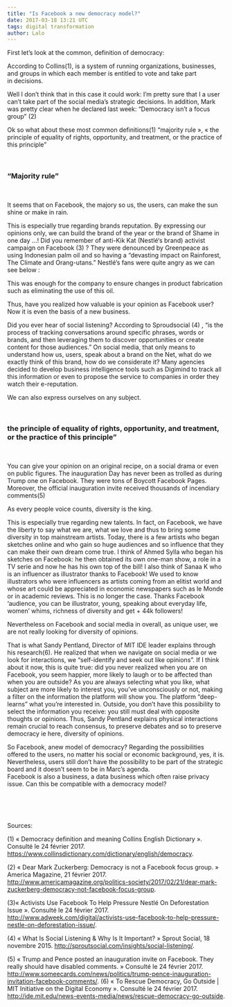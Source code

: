 ```yaml
---
title: "Is Facebook a new democracy model?"
date: 2017-03-18 13:21 UTC
tags: digital transformation
author: Lalo
---
```


First let’s look at the common, definition of democracy:

According to Collins(1), is a system of running organizations, businesses, and groups in which each member is entitled to vote and take part in decisions.

Well I don’t think that in this case it could work: I’m pretty sure that I a user can’t take part of the social media’s strategic decisions.
In addition, Mark was pretty clear when he declared last week: “Democracy isn’t a focus group” (2)

Ok so what about these most common definitions(1)
“majority rule », « the principle of equality of rights, opportunity, and treatment, or the practice of this principle”


<br>
<h3>“Majority rule”</h3>
<br>


It seems that on Facebook, the majory so us, the users, can make the sun shine or make in rain.

This is especially true regarding brands reputation. 
By expressing our opinions only, we can build the brand of the year or the brand of Shame in one day …!
Did you remember of anti-Kik Kat (Nestlé‘s brand) activist campaign on Facebook (3) ?
They were denounced by Greenpeace as using Indonesian palm oil and so having a “devasting impact on Rainforest, The Climate and Orang-utans.” Nestlé’s fans were quite angry as we can see below : 

This was enough for the company to ensure changes in product fabrication such as eliminating the use of this oil.

Thus, have you realized how valuable is your opinion as Facebook user? Now it is even the basis of a new business.

Did you ever hear of social listening? 
According to Sproudsocial (4) , “is the process of tracking conversations around specific phrases, words or brands, and then leveraging them to discover opportunities or create content for those audiences.”
On social media, that only means to understand how us, users, speak about a brand on the Net, what do we exactly think of this brand, how do we considerate it?
Many agencies decided to develop business intelligence tools such as Digimind to track all this information or even to propose the service to companies in order they watch their e-reputation.


We can also express ourselves on any subject.

<br>
<h3>the principle of equality of rights, opportunity, and treatment, or the practice of this principle”</h3> 
<br>

You can give your opinion on an original recipe, on a social drama or even on public figures. The inauguration Day has never been as trolled as during Trump one on Facebook. They were tons of Boycott Facebook Pages. Moreover, the official inauguration invite received thousands of incendiary comments(5)


As every people voice counts, diversity is the king.

This is especially true regarding new talents. 
In fact, on Facebook, we have the liberty to say what we are, what we love and thus to bring some diversity in top mainstream artists. Today, there is a few artists who began sketches online and who gain so huge audiences and so influence that they can make their own dream come true. I think of Ahmed Sylla who began his sketches on Facebook: he then obtained its own one-man show, a role in a TV serie and now he has his own top of the bill!
I also think of Sanaa K who is an influencer as illustrator thanks to Facebook! 
We used to know illustrators who were influencers as artists coming from an elitist world and whose art could be appreciated in economic newspapers such as le Monde or in academic reviews. This is no longer the case. Thanks Facebook ‘audience, you can be illustrator, young, speaking about everyday life, women’ whims, richness of diversity and get + 44k followers!

Nevertheless on Facebook and social media in overall, as unique user, we are not really looking for diversity of opinions.


That is what Sandy Pentland, Director of MIT IDE leader explains through his research(6). He realized that when we navigate on social media or we look for interactions, we “self-identify and seek out like opinions”.
If I think about it now, this is quite true: did you never realized when you are on Facebook, you seem happier, more likely to laugh or to be affected than when you are outside? As you are always selecting what you like, what subject are more likely to interest you, you’ve unconsciously or not, making a filter on the information the platform will show you. The platform “deep-learns” what you’re interested in.
Outside, you don’t have this possibility to select the information you receive: you still must deal with opposite thoughts or opinions. Thus, Sandy Pentland explains physical interactions remain crucial to reach consensus, to preserve debates and so to preserve democracy ie here, diversity of opinions.


So Facebook, anew model of democracy? Regarding the possibilities offered to the users, no matter his social or economic background, yes, it is. Nevertheless, users still don’t have the possibility to be part of the strategic board and it doesn’t seem to be in Marc’s agenda.  
Facebook is also a business, a data business which often raise privacy issue. Can this be compatible with a democracy model? 





<br><br><br>

Sources:


(1)	« Democracy definition and meaning Collins English Dictionary ». Consulté le 24 février 2017. https://www.collinsdictionary.com/dictionary/english/democracy.

(2)	« Dear Mark Zuckerberg: Democracy is not a Facebook focus group. » America Magazine, 21 février 2017. http://www.americamagazine.org/politics-society/2017/02/21/dear-mark-zuckerberg-democracy-not-facebook-focus-group.

 (3)« Activists Use Facebook To Help Pressure Nestlé On Deforestation Issue ». Consulté le 24 février 2017. http://www.adweek.com/digital/activists-use-facebook-to-help-pressure-nestle-on-deforestation-issue/.

(4) « What Is Social Listening & Why Is It Important? » Sprout Social, 18 novembre 2015. http://sproutsocial.com/insights/social-listening/.

(5) « Trump and Pence posted an inauguration invite on Facebook. They really should have disabled comments. » Consulté le 24 février 2017. http://www.someecards.com/news/politics/trump-pence-inauguration-invitation-facebook-comments/.
(6) « To Rescue Democracy, Go Outside | MIT Initiative on the Digital Economy ». Consulté le 24 février 2017. http://ide.mit.edu/news-events-media/news/rescue-democracy-go-outside.




